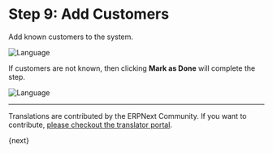 # Step 9: Add Customers

Add known customers to the system.

<img alt="Language" class="screenshot" src="/assets/erpnext_docs/assets/img/setup-wizard/step-9.png">

If customers are not known, then clicking **Mark as Done** will complete the step.

<img alt="Language" class="screenshot" src="/assets/erpnext_docs/assets/img/setup-wizard/step-9a.png"> 

---

Translations are contributed by the ERPNext Community. If you want to contribute, [please checkout the translator portal](https://translate.erpnext.com).

{next}
